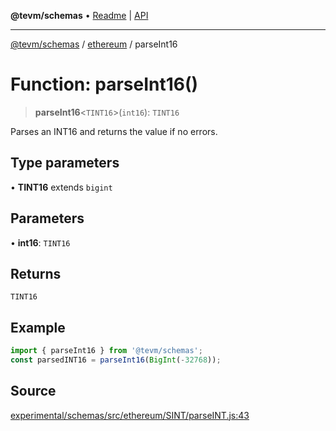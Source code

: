 **@tevm/schemas** • [Readme](../../README.md) \| [API](../../modules.md)

***

[@tevm/schemas](../../README.md) / [ethereum](../README.md) / parseInt16

# Function: parseInt16()

> **parseInt16**\<`TINT16`\>(`int16`): `TINT16`

Parses an INT16 and returns the value if no errors.

## Type parameters

• **TINT16** extends `bigint`

## Parameters

• **int16**: `TINT16`

## Returns

`TINT16`

## Example

```ts
import { parseInt16 } from '@tevm/schemas';
const parsedINT16 = parseInt16(BigInt(-32768));
```

## Source

[experimental/schemas/src/ethereum/SINT/parseINT.js:43](https://github.com/evmts/tevm-monorepo/blob/main/experimental/schemas/src/ethereum/SINT/parseINT.js#L43)
